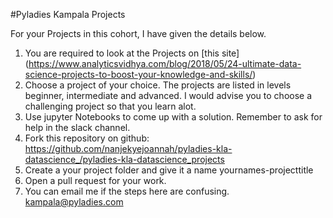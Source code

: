 #Pyladies Kampala Projects

For your Projects in this cohort, I have given the details below.

1. You are required to look at the Projects on [this site] (https://www.analyticsvidhya.com/blog/2018/05/24-ultimate-data-science-projects-to-boost-your-knowledge-and-skills/)
2. Choose a project of your choice. The projects are listed in levels beginner, intermediate and advanced. I would advise you to choose a
challenging project so that you learn alot.
3. Use jupyter Notebooks to come up with a solution. Remember to ask for help in the slack channel.
4. Fork this repository on github: https://github.com/nanjekyejoannah/pyladies-kla-datascience_/pyladies-kla-datascience_projects
5. Create a your project folder and give it a name yournames-projecttitle
6. Open a pull request for your work.
7. You can email me if the steps here are confusing. kampala@pyladies.com
